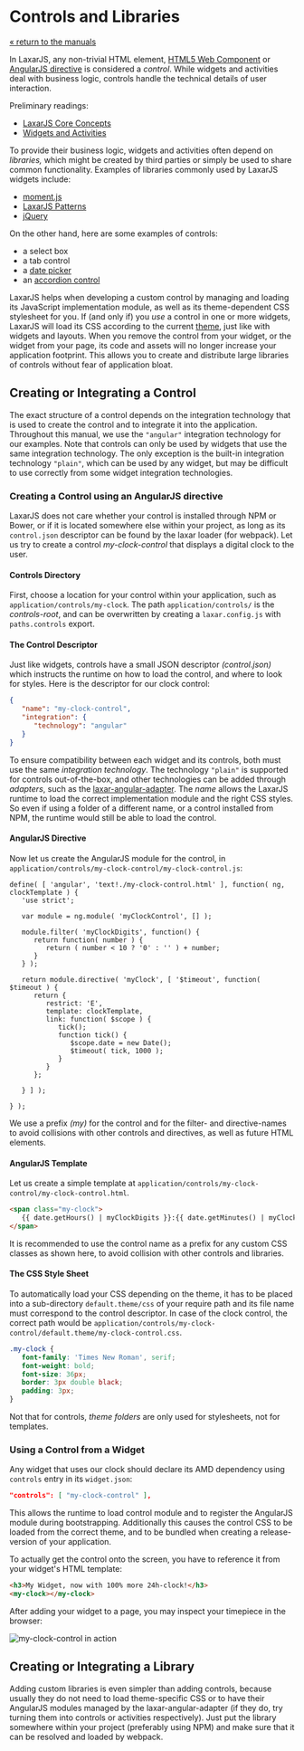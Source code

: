 # Controls and Libraries

[« return to the manuals](index.md)

In LaxarJS, any non-trivial HTML element, [HTML5 Web Component](http://webcomponents.org/) or [AngularJS directive](https://docs.angularjs.org/guide/directive) is considered a _control_.
While widgets and activities deal with business logic, controls handle the technical details of user interaction.

Preliminary readings:

* [LaxarJS Core Concepts](../concepts.md)
* [Widgets and Activities](./widgets_and_activities.md)

To provide their business logic, widgets and activities often depend on _libraries,_ which might be created by third parties or simply be used to share common functionality. Examples of libraries commonly used by LaxarJS widgets include:

  * [moment.js](https://momentjs.com/)
  * [LaxarJS Patterns](https://laxarjs.org/docs/laxar-patterns-latest/)
  * [jQuery](https://jquery.com/)

On the other hand, here are some examples of controls:

  * a select box
  * a tab control
  * a [date picker](https://www.npmjs.com/package/laxar-date-picker-control)
  * an [accordion control](https://www.npmjs.com/package/laxar-accordion-control)

LaxarJS helps when developing a custom control by managing and loading its JavaScript implementation module, as well as its theme-dependent CSS stylesheet for you.
If (and only if) you _use_ a control in one or more widgets, LaxarJS will load its CSS according to the current [theme](./creating_themes.md), just like with widgets and layouts.
When you remove the control from your widget, or the widget from your page, its code and assets will no longer increase your application footprint.
This allows you to create and distribute large libraries of controls without fear of application bloat.


## Creating or Integrating a Control

The exact structure of a control depends on the integration technology that is used to create the control and to integrate it into the application.
Throughout this manual, we use the `"angular"` integration technology for our examples.
Note that controls can only be used by widgets that use the same integration technology.
The only exception is the built-in integration technology `"plain"`, which can be used by any widget, but may be difficult to use correctly from some widget integration technologies.


### Creating a Control using an AngularJS directive

LaxarJS does not care whether your control is installed through NPM or Bower, or if it is located somewhere else within your project, as long as its `control.json` descriptor can be found by the laxar loader (for webpack).
Let us try to create a control _my-clock-control_ that displays a digital clock to the user.


#### Controls Directory

First, choose a location for your control within your application, such as `application/controls/my-clock`.
The path `application/controls/` is the _controls-root_, and can be overwritten by creating a `laxar.config.js` with `paths.controls` export.


#### The Control Descriptor

Just like widgets, controls have a small JSON descriptor _(control.json)_ which instructs the runtime on how to load the control, and where to look for styles.
Here is the descriptor for our clock control:

```json
{
   "name": "my-clock-control",
   "integration": {
      "technology": "angular"
   }
}
```

To ensure compatibility between each widget and its controls, both must use the same _integration technology_.
The technology `"plain"` is supported for controls out-of-the-box, and other technologies can be added through *adapters*, such as the [laxar-angular-adapter](laxarjs.org/docs/laxar-angular-adapter-v2-latest/).
The _name_ allows the LaxarJS runtime to load the correct implementation module and the right CSS styles.
So even if using a folder of a different name, or a control installed from NPM, the runtime would still be able to load the control.


#### AngularJS Directive

Now let us create the AngularJS module for the control, in `application/controls/my-clock-control/my-clock-control.js`:

```JS
define( [ 'angular', 'text!./my-clock-control.html' ], function( ng, clockTemplate ) {
   'use strict';

   var module = ng.module( 'myClockControl', [] );

   module.filter( 'myClockDigits', function() {
      return function( number ) {
         return ( number < 10 ? '0' : '' ) + number;
      }
   } );

   return module.directive( 'myClock', [ '$timeout', function( $timeout ) {
      return {
         restrict: 'E',
         template: clockTemplate,
         link: function( $scope ) {
            tick();
            function tick() {
               $scope.date = new Date();
               $timeout( tick, 1000 );
            }
         }
      };

   } ] );

} );
```

We use a prefix _(my)_ for the control and for the filter- and directive-names to avoid collisions with other controls and directives, as well as future HTML elements.


#### AngularJS Template

Let us create a simple template at `application/controls/my-clock-control/my-clock-control.html`.

```HTML
<span class="my-clock">
   {{ date.getHours() | myClockDigits }}:{{ date.getMinutes() | myClockDigits }}:{{ date.getSeconds() | myClockDigits }}
</span>
```

It is recommended to use the control name as a prefix for any custom CSS classes as shown here, to avoid collision with other controls and libraries.



#### The CSS Style Sheet

To automatically load your CSS depending on the theme, it has to be placed into a sub-directory `default.theme/css` of your require path and its file name must correspond to the control descriptor.
In case of the clock control, the correct path would be `application/controls/my-clock-control/default.theme/my-clock-control.css`.

```CSS
.my-clock {
   font-family: 'Times New Roman', serif;
   font-weight: bold;
   font-size: 36px;
   border: 3px double black;
   padding: 3px;
}
```

Not that for controls, _theme folders_ are only used for stylesheets, not for templates.


### Using a Control from a Widget

Any widget that uses our clock should declare its AMD dependency using `controls` entry in its `widget.json`:

```JSON
"controls": [ "my-clock-control" ],
```

This allows the runtime to load control module and to register the AngularJS module during bootstrapping.
Additionally this causes the control CSS to be loaded from the correct theme, and to be bundled when creating a release-version of your application.

To actually get the control onto the screen, you have to reference it from your widget's HTML template:

```HTML
<h3>My Widget, now with 100% more 24h-clock!</h3>
<my-clock></my-clock>
```

After adding your widget to a page, you may inspect your timepiece in the browser:

![my-clock-control in action](providing_controls/my_clock.png)


## Creating or Integrating a Library

Adding custom libraries is even simpler than adding controls, because usually they do not need to load theme-specific CSS or to have their AngularJS modules managed by the laxar-angular-adapter (if they do, try turning them into controls or activities respectively).
Just put the library somewhere within your project (preferably using NPM) and make sure that it can be resolved and loaded by webpack.
